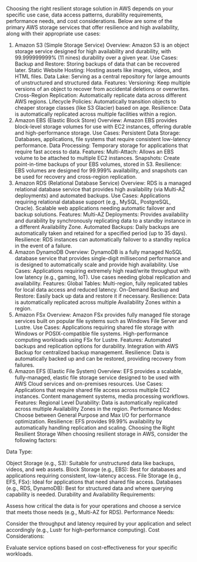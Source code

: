 Choosing the right resilient storage solution in AWS depends on your specific use case, data access patterns, durability requirements, performance needs, and cost considerations. Below are some of the primary AWS storage services that offer resilience and high availability, along with their appropriate use cases:

1. Amazon S3 (Simple Storage Service)
Overview: Amazon S3 is an object storage service designed for high availability and durability, with 99.999999999% (11 nines) durability over a given year.
Use Cases:
Backup and Restore: Storing backups of data that can be recovered later.
Static Website Hosting: Hosting assets like images, videos, and HTML files.
Data Lake: Serving as a central repository for large amounts of unstructured and structured data.
Features:
Versioning: Keep multiple versions of an object to recover from accidental deletions or overwrites.
Cross-Region Replication: Automatically replicate data across different AWS regions.
Lifecycle Policies: Automatically transition objects to cheaper storage classes (like S3 Glacier) based on age.
Resilience: Data is automatically replicated across multiple facilities within a region.
2. Amazon EBS (Elastic Block Store)
Overview: Amazon EBS provides block-level storage volumes for use with EC2 instances, offering durable and high-performance storage.
Use Cases:
Persistent Data Storage: Databases, applications, file systems that require consistent low-latency performance.
Data Processing: Temporary storage for applications that require fast access to data.
Features:
Multi-Attach: Allows an EBS volume to be attached to multiple EC2 instances.
Snapshots: Create point-in-time backups of your EBS volumes, stored in S3.
Resilience: EBS volumes are designed for 99.999% availability, and snapshots can be used for recovery and cross-region replication.
3. Amazon RDS (Relational Database Service)
Overview: RDS is a managed relational database service that provides high availability (via Multi-AZ deployments) and automated backups.
Use Cases:
Applications requiring relational database support (e.g., MySQL, PostgreSQL, Oracle).
Scalable web applications needing automatic failover and backup solutions.
Features:
Multi-AZ Deployments: Provides availability and durability by synchronously replicating data to a standby instance in a different Availability Zone.
Automated Backups: Daily backups are automatically taken and retained for a specified period (up to 35 days).
Resilience: RDS instances can automatically failover to a standby replica in the event of a failure.
4. Amazon DynamoDB
Overview: DynamoDB is a fully managed NoSQL database service that provides single-digit millisecond performance and is designed to automatically scale and provide high availability.
Use Cases:
Applications requiring extremely high read/write throughput with low latency (e.g., gaming, IoT).
Use cases needing global replication and availability.
Features:
Global Tables: Multi-region, fully replicated tables for local data access and reduced latency.
On-Demand Backup and Restore: Easily back up data and restore it if necessary.
Resilience: Data is automatically replicated across multiple Availability Zones within a region.
5. Amazon FSx
Overview: Amazon FSx provides fully managed file storage services built on popular file systems such as Windows File Server and Lustre.
Use Cases:
Applications requiring shared file storage with Windows or POSIX-compatible file systems.
High-performance computing workloads using FSx for Lustre.
Features:
Automated backups and replication options for durability.
Integration with AWS Backup for centralized backup management.
Resilience: Data is automatically backed up and can be restored, providing recovery from failures.
6. Amazon EFS (Elastic File System)
Overview: EFS provides a scalable, fully-managed, elastic file storage service designed to be used with AWS Cloud services and on-premises resources.
Use Cases:
Applications that require shared file access across multiple EC2 instances.
Content management systems, media processing workflows.
Features:
Regional Level Durability: Data is automatically replicated across multiple Availability Zones in the region.
Performance Modes: Choose between General Purpose and Max I/O for performance optimization.
Resilience: EFS provides 99.99% availability by automatically handling replication and scaling.
Choosing the Right Resilient Storage
When choosing resilient storage in AWS, consider the following factors:

Data Type:

Object Storage (e.g., S3): Suitable for unstructured data like backups, videos, and web assets.
Block Storage (e.g., EBS): Best for databases and applications requiring consistent, low-latency access.
File Storage (e.g., EFS, FSx): Ideal for applications that need shared file access.
Databases (e.g., RDS, DynamoDB): Best for structured data and where querying capability is needed.
Durability and Availability Requirements:

Assess how critical the data is for your operations and choose a service that meets those needs (e.g., Multi-AZ for RDS).
Performance Needs:

Consider the throughput and latency required by your application and select accordingly (e.g., Lustr for high-performance computing).
Cost Considerations:

Evaluate service options based on cost-effectiveness for your specific workloads.
